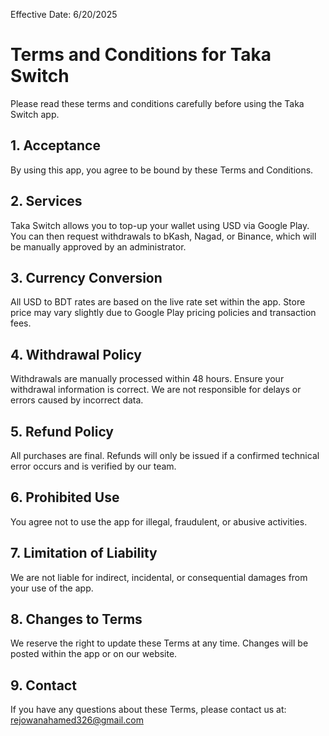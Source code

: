 Effective Date: 6/20/2025

# Terms and Conditions for Taka Switch

Please read these terms and conditions carefully before using the Taka Switch app.

## 1. Acceptance
By using this app, you agree to be bound by these Terms and Conditions.

## 2. Services
Taka Switch allows you to top-up your wallet using USD via Google Play. You can then request withdrawals to bKash, Nagad, or Binance, which will be manually approved by an administrator.

## 3. Currency Conversion
All USD to BDT rates are based on the live rate set within the app. Store price may vary slightly due to Google Play pricing policies and transaction fees.

## 4. Withdrawal Policy
Withdrawals are manually processed within 48 hours. Ensure your withdrawal information is correct. We are not responsible for delays or errors caused by incorrect data.

## 5. Refund Policy
All purchases are final. Refunds will only be issued if a confirmed technical error occurs and is verified by our team.

## 6. Prohibited Use
You agree not to use the app for illegal, fraudulent, or abusive activities.

## 7. Limitation of Liability
We are not liable for indirect, incidental, or consequential damages from your use of the app.

## 8. Changes to Terms
We reserve the right to update these Terms at any time. Changes will be posted within the app or on our website.

## 9. Contact
If you have any questions about these Terms, please contact us at: rejowanahamed326@gmail.com

